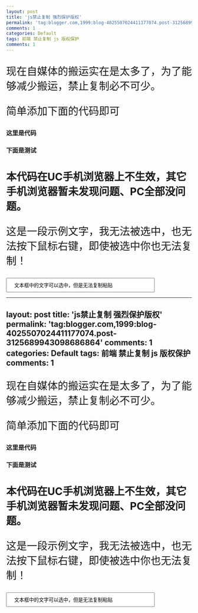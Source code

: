 ```yaml
---
layout: post
title: 'js禁止复制 强烈保护版权'
permalink: 'tag:blogger.com,1999:blog-4025507024411177074.post-3125689943098686864'
comments: 1
categories: Default
tags: 前端 禁止复制 js 版权保护
comments: 1
---
```

现在自媒体的搬运实在是太多了，为了能够减少搬运，禁止复制必不可少。  
  
简单添加下面的代码即可  
  

### 这里是代码

<script src="https://gist.github.com/napoler/59a5cf4d25ddc300df438f72836a7c10.js"></script>

  
  

### 下面是测试

  
  

<style type="text/css">/* 最简单的实现禁止复制的方法，采用css方式禁止文字选择，当然这只兼容webkit内核浏览器 */ * { -webkit-user-select: none; } p {font-family: 'Microsoft Yahei';font-size: 28px;} input {width: 80%; padding: 10px 20px;} </style>

  

# 本代码在UC手机浏览器上不生效，其它手机浏览器暂未发现问题、PC全部没问题。

这是一段示例文字，我无法被选中，也无法按下鼠标右键，即使被选中你也无法复制！  

<input type="text" value="文本框中的文字可以选中，但是无法复制粘贴"/>

  

<script type="text/javascript">// 禁止右键菜单 document.oncontextmenu = function(){ return false; }; // 禁止文字选择 document.onselectstart = function(){ return false; }; // 禁止复制 document.oncopy = function(){ return false; }; // 禁止剪切 document.oncut = function(){ return false; }; // 禁止粘贴 document.onpaste = function(){ return false; };   // 禁止复制 document.oncopy = function(){ return false; }; </script>

  
  
  
  
  
  ---
layout: post
title: 'js禁止复制 强烈保护版权'
permalink: 'tag:blogger.com,1999:blog-4025507024411177074.post-3125689943098686864'
comments: 1
categories: Default
tags: 前端 禁止复制 js 版权保护
comments: 1
---
现在自媒体的搬运实在是太多了，为了能够减少搬运，禁止复制必不可少。  
  
简单添加下面的代码即可  
  

### 这里是代码

<script src="https://gist.github.com/napoler/59a5cf4d25ddc300df438f72836a7c10.js"></script>

  
  

### 下面是测试

  
  

<style type="text/css">/* 最简单的实现禁止复制的方法，采用css方式禁止文字选择，当然这只兼容webkit内核浏览器 */ * { -webkit-user-select: none; } p {font-family: 'Microsoft Yahei';font-size: 28px;} input {width: 80%; padding: 10px 20px;} </style>

  

# 本代码在UC手机浏览器上不生效，其它手机浏览器暂未发现问题、PC全部没问题。

这是一段示例文字，我无法被选中，也无法按下鼠标右键，即使被选中你也无法复制！  

<input type="text" value="文本框中的文字可以选中，但是无法复制粘贴"/>

  

<script type="text/javascript">// 禁止右键菜单 document.oncontextmenu = function(){ return false; }; // 禁止文字选择 document.onselectstart = function(){ return false; }; // 禁止复制 document.oncopy = function(){ return false; }; // 禁止剪切 document.oncut = function(){ return false; }; // 禁止粘贴 document.onpaste = function(){ return false; };   // 禁止复制 document.oncopy = function(){ return false; }; </script>

  
  
  
  
  
  